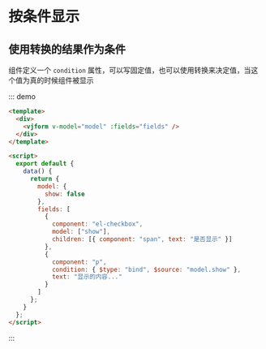 # 按条件显示

## 使用转换的结果作为条件

组件定义一个 `condition` 属性，可以写固定值，也可以使用转换来决定值，当这个值为真的时候组件被显示

::: demo

```html
<template>
  <div>
    <vjform v-model="model" :fields="fields" />
  </div>
</template>

<script>
  export default {
    data() {
      return {
        model: {
          show: false
        },
        fields: [
          {
            component: "el-checkbox",
            model: ["show"],
            children: [{ component: "span", text: "是否显示" }]
          },
          {
            component: "p",
            condition: { $type: "bind", $source: "model.show" },
            text: "显示的内容..."
          }
        ]
      };
    }
  };
</script>
```

:::
